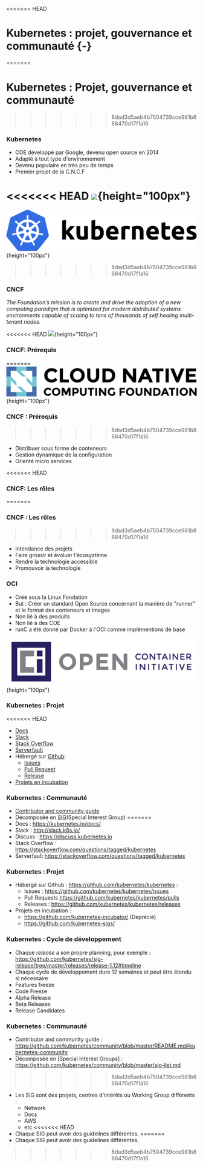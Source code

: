 <<<<<<< HEAD
# Kubernetes : projet, gouvernance et communauté  {-}
=======
# Kubernetes : Projet, gouvernance et communauté
>>>>>>> 8dad3d5aeb4b7504739cce981b868470d17f1a16

### Kubernetes

- COE développé par Google, devenu open source en 2014
- Adapté à tout type d'environnement
- Devenu populaire en très peu de temps
- Premier projet de la C.N.C.F

<<<<<<< HEAD
![](images/docker/k8s.png){height="100px"}
=======
![](images/kubernetes/kubernetes.png){height="100px"}
>>>>>>> 8dad3d5aeb4b7504739cce981b868470d17f1a16

### CNCF

*The Foundation’s mission is to create and drive the adoption of a new computing paradigm that is optimized for modern distributed systems environments capable of scaling to tens of thousands of self healing multi-tenant nodes.*

<<<<<<< HEAD
![](images/docker/cncf.png){height="100px"}

### CNCF: Prérequis
=======
![](images/kubernetes/cncf.png){height="100px"}

### CNCF : Prérequis
>>>>>>> 8dad3d5aeb4b7504739cce981b868470d17f1a16

- Distribuer sous forme de conteneurs
- Gestion dynamique de la configuration
- Orienté micro services

<<<<<<< HEAD
### CNCF: Les rôles
=======
### CNCF : Les rôles
>>>>>>> 8dad3d5aeb4b7504739cce981b868470d17f1a16

- Intendance des projets
- Faire grossir et évoluer l'écosystème
- Rendre la technologie accessible
- Promouvoir la technologie

### OCI

- Créé sous la Linux Fondation
- But : Créer un standard Open Source concernant la manière de "runner" et le format des conteneurs et images
- Non lié à des produits
- Non lié à des COE
- runC a été donné par Docker à l'OCI comme implémentions de base

![](images/docker/oci.png){height="100px"}

### Kubernetes : Projet

<<<<<<< HEAD
- [Docs](https://kubernetes.io)
- [Slack](http://slack.k8s.io/)
- [Stack Overflow](https://stackoverflow.com/questions/tagged/kubernetes)
- [Serverfault](https://stackoverflow.com/questions/taggeg/kubernetes)
- Hébergé sur [Github](https://github.com/kubernetes/kubernetes):
    - [Issues](https://github.com/kubernetes/kubernetes/issues)
    - [Pull Request](https://github.com/kubernetes/kubernetes/pulls)
    - [Release](https://github.com/kubernetes/kubernetes/releases)
- [Projets en incubation](https://github.com/kubernetes-incubator/)

### Kubernetes : Communauté

- [Contributor and community guide](https://github.com/kubernetes/community/blob/master/README.md#kubernetes-community)
- Décomposée en [SIG](https://github.com/kubernetes/community/blob/master/sig-list.md)(Special Interest Group)
=======
- Docs : <https://kubernetes.io/docs/>
- Slack : <http://slack.k8s.io/>
- Discuss : <https://discuss.kubernetes.io>
- Stack Overflow : <https://stackoverflow.com/questions/tagged/kubernetes>
- Serverfault <https://stackoverflow.com/questions/tagged/kubernetes>

### Kubernetes : Projet

- Hébergé sur Github : <https://github.com/kubernetes/kubernetes> :
    - Issues : <https://github.com/kubernetes/kubernetes/issues>
    - Pull Requests <https://github.com/kubernetes/kubernetes/pulls>
    - Releases : <https://github.com/kubernetes/kubernetes/releases>
- Projets en incubation : 
    - <https://github.com/kubernetes-incubator/> (Deprécié)
    - <https://github.com/kubernetes-sigs/>

### Kubernetes : Cycle de développement

- Chaque _release_ a son propre planning, pour exemple : <https://github.com/kubernetes/sig-release/tree/master/releases/release-1.12#timeline>
- Chaque cycle de développement dure 12 semaines et peut être étendu si nécessaire
- Features freeze
- Code Freeze
- Alpha Release
- Beta Releases
- Release Candidates

### Kubernetes : Communauté

- Contributor and community guide : <https://github.com/kubernetes/community/blob/master/README.md#kubernetes-community>
- Décomposée en [Special Interest Groups] : <https://github.com/kubernetes/community/blob/master/sig-list.md>
>>>>>>> 8dad3d5aeb4b7504739cce981b868470d17f1a16
- Les SIG sont des projets, centres d'intérêts ou Working Group différents :
    - Network
    - Docs
    - AWS
    - etc
<<<<<<< HEAD
- Chaque SIG peut avoir des guidelines différentes.
=======
- Chaque SIG peut avoir des guidelines différentes.

>>>>>>> 8dad3d5aeb4b7504739cce981b868470d17f1a16
